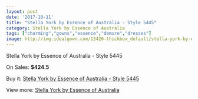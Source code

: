 ```yaml
---
layout: post
date: '2017-10-11'
title: "Stella York by Essence of Australia - Style 5445"
category: Stella York by Essence of Australia
tags: ["charming","gowns","essence","demure","dresses"]
image: http://img.idealgown.com/13426-thickbox_default/stella-york-by-essence-of-australia-style-5445.jpg
---
```

Stella York by Essence of Australia - Style 5445

On Sales: **$424.5**
<a href="https://www.idealgown.com/en/stella-york-by-essence-of-australia/5397-stella-york-by-essence-of-australia-style-5445.html"><amp-img layout="responsive" width="600" height="600" src="//img.idealgown.com/13426-thickbox_default/stella-york-by-essence-of-australia-style-5445.jpg" alt="Stella York by Essence of Australia - Style 5445 0" /></a>
<a href="https://www.idealgown.com/en/stella-york-by-essence-of-australia/5397-stella-york-by-essence-of-australia-style-5445.html"><amp-img layout="responsive" width="600" height="600" src="//img.idealgown.com/13427-thickbox_default/stella-york-by-essence-of-australia-style-5445.jpg" alt="Stella York by Essence of Australia - Style 5445 1" /></a>

Buy it: [Stella York by Essence of Australia - Style 5445](https://www.idealgown.com/en/stella-york-by-essence-of-australia/5397-stella-york-by-essence-of-australia-style-5445.html "Stella York by Essence of Australia - Style 5445")

View more: [Stella York by Essence of Australia](https://www.idealgown.com/en/79-stella-york-by-essence-of-australia "Stella York by Essence of Australia")